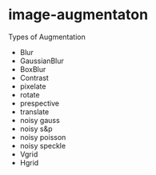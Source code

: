# image-augmentaton

Types of Augmentation
- Blur
- GaussianBlur
- BoxBlur
- Contrast
- pixelate
- rotate
- prespective
- translate
- noisy gauss
- noisy s&p
- noisy poisson
- noisy speckle
- Vgrid
- Hgrid
